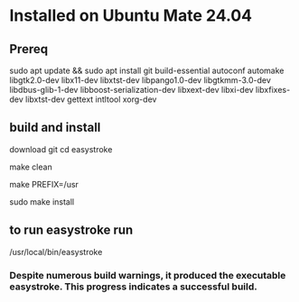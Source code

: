 # Installed on Ubuntu Mate 24.04 
## Prereq

sudo apt update && sudo apt install git build-essential autoconf automake libgtk2.0-dev libx11-dev libxtst-dev libpango1.0-dev libgtkmm-3.0-dev libdbus-glib-1-dev libboost-serialization-dev libxext-dev libxi-dev libxfixes-dev libxtst-dev gettext intltool xorg-dev

## build and install
download git
cd easystroke

make clean

make PREFIX=/usr

sudo make install

## to run easystroke run
/usr/local/bin/easystroke


### Despite numerous build warnings, it produced the executable easystroke. This progress indicates a successful build.
